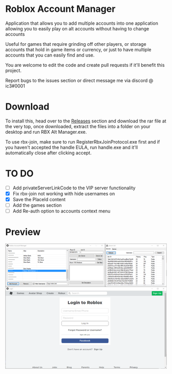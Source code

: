# Roblox Account Manager
Application that allows you to add multiple accounts into one application allowing you to easily play on alt accounts without having to change accounts

Useful for games that require grinding off other players, or storage accounts that hold in game items or currency, or just to have multiple accounts that you can easily find and use.

You are welcome to edit the code and create pull requests if it'll benefit this project.

Report bugs to the issues section or direct message me via discord @ ic3#0001

# Download
To install this, head over to the [Releases](https://github.com/ic3w0lf22/Roblox-Account-Manager/releases) section and download the rar file at the very top, once downloaded, extract the files into a folder on your desktop and run RBX Alt Manager.exe.

To use rbx-join, make sure to run RegisterRbxJoinProtocol.exe first and if you haven't accepted the handle EULA, run handle.exe and it'll automatically close after clicking accept.

# TO DO
- [ ] Add privateServerLinkCode to the VIP server functionality
- [x] Fix rbx-join not working with hide usernames on
- [x] Save the PlaceId content
- [ ] Add the games section
- [ ] Add Re-auth option to accounts context menu

# Preview
![github-large](Images/Image1.png)
